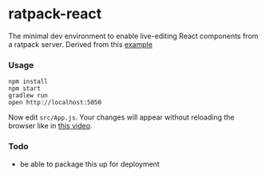 ratpack-react
=====================

The minimal dev environment to enable live-editing React components from a ratpack server.
Derived from this [example](https://github.com/gaearon/react-hot-boilerplate)

### Usage

```
npm install
npm start
gradlew run
open http://localhost:5050
```

Now edit `src/App.js`.
Your changes will appear without reloading the browser like in [this video](http://vimeo.com/100010922).

### Todo
* be able to package this up for deployment